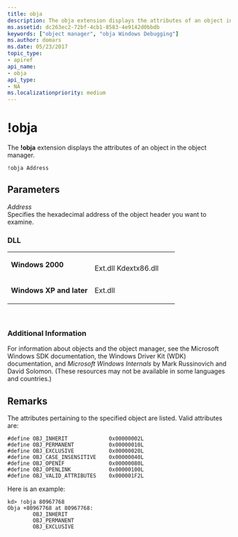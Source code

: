 ```yaml
---
title: obja
description: The obja extension displays the attributes of an object in the object manager.
ms.assetid: dc263ec2-72bf-4cb1-8583-4e9142d0bbdb
keywords: ["object manager", "obja Windows Debugging"]
ms.author: domars
ms.date: 05/23/2017
topic_type:
- apiref
api_name:
- obja
api_type:
- NA
ms.localizationpriority: medium
---
```


# !obja


The **!obja** extension displays the attributes of an object in the object manager.

```
!obja Address
```

## <span id="ddk__obja_dbg"></span><span id="DDK__OBJA_DBG"></span>Parameters


<span id="_______Address______"></span><span id="_______address______"></span><span id="_______ADDRESS______"></span> *Address*   
Specifies the hexadecimal address of the object header you want to examine.

### <span id="DLL"></span><span id="dll"></span>DLL

<table>
<colgroup>
<col width="50%" />
<col width="50%" />
</colgroup>
<tbody>
<tr class="odd">
<td align="left"><p><strong>Windows 2000</strong></p></td>
<td align="left"><p></p>
Ext.dll
Kdextx86.dll</td>
</tr>
<tr class="even">
<td align="left"><p><strong>Windows XP and later</strong></p></td>
<td align="left"><p>Ext.dll</p></td>
</tr>
</tbody>
</table>

 

### <span id="Additional_Information"></span><span id="additional_information"></span><span id="ADDITIONAL_INFORMATION"></span>Additional Information

For information about objects and the object manager, see the Microsoft Windows SDK documentation, the Windows Driver Kit (WDK) documentation, and *Microsoft Windows Internals* by Mark Russinovich and David Solomon. (These resources may not be available in some languages and countries.)

Remarks
-------

The attributes pertaining to the specified object are listed. Valid attributes are:

```
#define OBJ_INHERIT             0x00000002L
#define OBJ_PERMANENT           0x00000010L
#define OBJ_EXCLUSIVE           0x00000020L
#define OBJ_CASE_INSENSITIVE    0x00000040L
#define OBJ_OPENIF              0x00000080L
#define OBJ_OPENLINK            0x00000100L
#define OBJ_VALID_ATTRIBUTES    0x000001F2L
```

Here is an example:

```
kd> !obja 80967768
Obja +80967768 at 80967768:
        OBJ_INHERIT
        OBJ_PERMANENT
        OBJ_EXCLUSIVE
```

 

 





